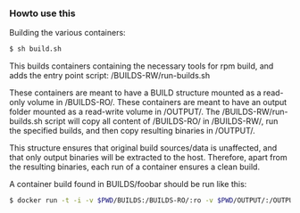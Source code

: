 ### Howto use this

Building the various containers:

```sh
$ sh build.sh
```

This builds containers containing the necessary tools for rpm build, and adds the entry point script: /BUILDS-RW/run-builds.sh

These containers are meant to have a BUILD structure mounted as a read-only volume in /BUILDS-RO/.
These containers are meant to have an output folder mounted as a read-write volume in /OUTPUT/.
The /BUILDS-RW/run-builds.sh script will copy all content of /BUILDS-RO/ in /BUILDS-RW/, run the specified builds, and then copy resulting binaries in /OUTPUT/.

This structure ensures that original build sources/data is unaffected, and that only output binaries will be extracted to the host.
Therefore, apart from the resulting binaries, each run of a container ensures a clean build.

A container build found in BUILDS/foobar should be run like this:
```sh
$ docker run -t -i -v $PWD/BUILDS:/BUILDS-RO/:ro -v $PWD/OUTPUT/:/OUTPUT/:rw zepag/rpmbuild-centos6 /BUILDS-RW/run-builds.sh "foobar"
```
